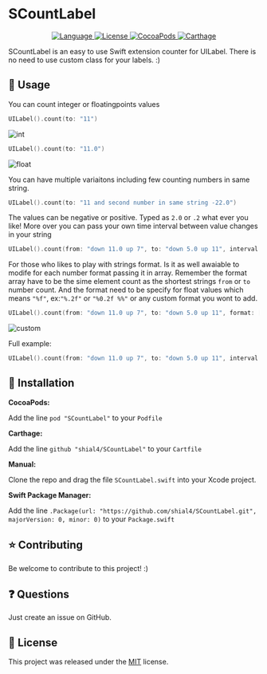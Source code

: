 # SCountLabel

<p align="center">
    <a href="http://swift.org">
        <img src="https://img.shields.io/badge/Swift-5.0-brightgreen.svg" alt="Language" />
    </a>
    <a href="https://raw.githubusercontent.com/shial4/SCountLabel/master/LICENSE">
        <img src="https://img.shields.io/badge/license-MIT-blue.svg" alt="License" />
    </a>
    <a href="https://cocoapods.org/pods/SCountLabel">
        <img src="https://img.shields.io/cocoapods/v/SCountLabel.svg" alt="CocoaPods" />
    </a>
    <a href="https://github.com/Carthage/Carthage">
        <img src="https://img.shields.io/badge/carthage-compatible-4BC51D.svg?style=flat" alt="Carthage" />
    </a>
</p>

SCountLabel is an easy to use Swift extension counter for UILabel. There is no need to use custom class for your labels. :)
## 💊 Usage
You can count integer or floatingpoints values
```swift
UILabel().count(to: "11")
```
![int](https://github.com/shial4/SCountLabel/blob/master/Media/int.gif "int")

```swift
UILabel().count(to: "11.0")
```
![float](https://github.com/shial4/SCountLabel/blob/master/Media/float.gif "float")

You can have multiple variaitons including few counting numbers in same string.
```swift
UILabel().count(to: "11 and second number in same string -22.0")
```
The values can be negative or positive. Typed as `2.0` or `.2` what ever you like!
More over you can pass your own time interval between value changes in your string
```swift
UILabel().count(from: "down 11.0 up 7", to: "down 5.0 up 11", interval: 0.2)
```
For those who likes to play with strings format. Is it as well awaiable to modife for each number format passing it in array.
Remember the format array have to be the sime element count as the shortest strings `from` or `to` number count. And the format need to be specify for float values which means `"%f"`, ex:`"%.2f"` or `"%0.2f %%"` or any custom format you wont to add. 
```swift
UILabel().count(from: "down 11.0 up 7", to: "down 5.0 up 11", format: ["%0.2f", "%0.0f"])
```
![custom](https://github.com/shial4/SCountLabel/blob/master/Media/custom.gif "custom")

Full example:
```swift
UILabel().count(from: "down 11.0 up 7", to: "down 5.0 up 11", interval: 0.2, format: ["%0.2f", "%0.0f"])
```

## 🔧 Installation

**CocoaPods:**

Add the line `pod "SCountLabel"` to your `Podfile`

**Carthage:**

Add the line `github "shial4/SCountLabel"` to your `Cartfile`

**Manual:**

Clone the repo and drag the file `SCountLabel.swift` into your Xcode project.

**Swift Package Manager:**

Add the line `.Package(url: "https://github.com/shial4/SCountLabel.git", majorVersion: 0, minor: 0)` to your `Package.swift`

## ⭐ Contributing

Be welcome to contribute to this project! :)

## ❓ Questions

Just create an issue on GitHub.

## 📝 License

This project was released under the [MIT](LICENSE) license.
